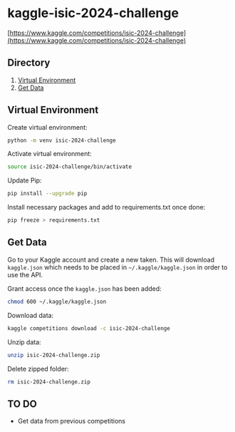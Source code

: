 # kaggle-isic-2024-challenge
[https://www.kaggle.com/competitions/isic-2024-challenge](https://www.kaggle.com/competitions/isic-2024-challenge)

## Directory
1. [Virtual Environment](#virtual-environment)
2. [Get Data](#get-data)

## Virtual Environment

Create virtual environment:
```bash
python -m venv isic-2024-challenge
```

Activate virtual environment:
```bash
source isic-2024-challenge/bin/activate
```

Update Pip:
```bash
pip install --upgrade pip
```

Install necessary packages and add to requirements.txt once done:
```bash
pip freeze > requirements.txt
```

## Get Data

Go to your Kaggle account and create a new taken. This will download `kaggle.json` which needs to be placed in `~/.kaggle/kaggle.json` in order to use the API.

Grant access once the `kaggle.json` has been added:
```bash
chmod 600 ~/.kaggle/kaggle.json
```

Download data:
```bash
kaggle competitions download -c isic-2024-challenge
```

Unzip data:
```bash
unzip isic-2024-challenge.zip
```

Delete zipped folder:
```bash
rm isic-2024-challenge.zip
```

## TO DO

* Get data from previous competitions